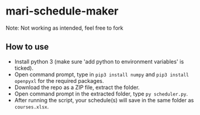 # mari-schedule-maker
Note: Not working as intended, feel free to fork

## How to use
* Install python 3 (make sure 'add python to environment variables' is ticked).
* Open command prompt, type in `pip3 install numpy` and `pip3 install openpyxl` for the required packages.
* Download the repo as a ZIP file, extract the folder.
* Open command prompt in the extracted folder, type `py scheduler.py`.
* After running the script, your schedule(s) will save in the same folder as `courses.xlsx`.
